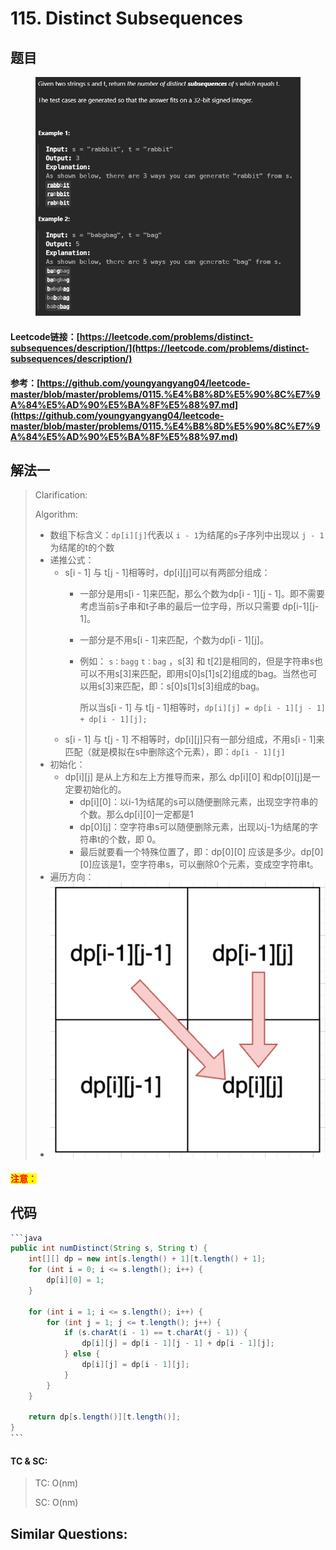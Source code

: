 # 115. Distinct Subsequences

## 题目

<figure><img src="../../.gitbook/assets/image (5) (1) (1).png" alt=""><figcaption></figcaption></figure>

#### Leetcode链接：[https://leetcode.com/problems/distinct-subsequences/description/](https://leetcode.com/problems/distinct-subsequences/description/)

#### 参考：[https://github.com/youngyangyang04/leetcode-master/blob/master/problems/0115.%E4%B8%8D%E5%90%8C%E7%9A%84%E5%AD%90%E5%BA%8F%E5%88%97.md](https://github.com/youngyangyang04/leetcode-master/blob/master/problems/0115.%E4%B8%8D%E5%90%8C%E7%9A%84%E5%AD%90%E5%BA%8F%E5%88%97.md)

## 解法一

> Clarification:&#x20;
>
> Algorithm:&#x20;
>
> * 数组下标含义：`dp[i][j]`代表以 `i - 1`为结尾的s子序列中出现以 `j - 1`为结尾的t的个数
> * 递推公式：
>   * s\[i - 1] 与 t\[j - 1]相等时，dp\[i]\[j]可以有两部分组成：
>     * 一部分是用s\[i - 1]来匹配，那么个数为dp\[i - 1]\[j - 1]。即不需要考虑当前s子串和t子串的最后一位字母，所以只需要 dp\[i-1]\[j-1]。
>     * 一部分是不用s\[i - 1]来匹配，个数为dp\[i - 1]\[j]。
>     *   例如： `s：bagg`  `t：bag` ，s\[3] 和 t\[2]是相同的，但是字符串s也可以不用s\[3]来匹配，即用s\[0]s\[1]s\[2]组成的bag。当然也可以用s\[3]来匹配，即：s\[0]s\[1]s\[3]组成的bag。
>
>         所以当s\[i - 1] 与 t\[j - 1]相等时，`dp[i][j] = dp[i - 1][j - 1] + dp[i - 1][j];`
>   * s\[i - 1] 与 t\[j - 1] 不相等时，dp\[i]\[j]只有一部分组成，不用s\[i - 1]来匹配（就是模拟在s中删除这个元素），即：`dp[i - 1][j]`
> * 初始化：
>   * dp\[i]\[j] 是从上方和左上方推导而来，那么 dp\[i]\[0] 和dp\[0]\[j]是一定要初始化的。
>     * dp\[i]\[0]：以i-1为结尾的s可以随便删除元素，出现空字符串的个数。那么dp\[i]\[0]一定都是1
>     * dp\[0]\[j]：空字符串s可以随便删除元素，出现以j-1为结尾的字符串t的个数，即 0。
>     * 最后就要看一个特殊位置了，即：dp\[0]\[0] 应该是多少。dp\[0]\[0]应该是1，空字符串s，可以删除0个元素，变成空字符串t。
> * 遍历方向：
> * ![](<../../.gitbook/assets/image (6) (1).png>)

#### <mark style="color:red;">注意：</mark>

## 代码

````java
```java
public int numDistinct(String s, String t) {
    int[][] dp = new int[s.length() + 1][t.length() + 1];
    for (int i = 0; i <= s.length(); i++) {
        dp[i][0] = 1;
    }

    for (int i = 1; i <= s.length(); i++) {
        for (int j = 1; j <= t.length(); j++) {
            if (s.charAt(i - 1) == t.charAt(j - 1)) {
                dp[i][j] = dp[i - 1][j - 1] + dp[i - 1][j];
            } else {
                dp[i][j] = dp[i - 1][j];
            }
        }
    }

    return dp[s.length()][t.length()];
}
```
````

#### TC & SC:&#x20;

> TC: O(nm)
>
> SC: O(nm)

## **Similar Questions:**&#x20;
